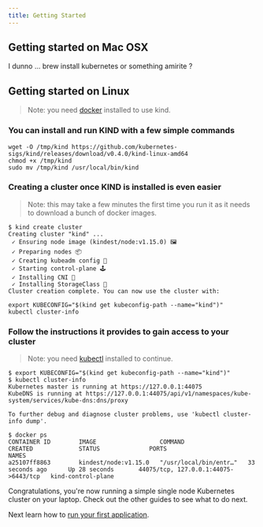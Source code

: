 ```yaml
---
title: Getting Started
---
```


## Getting started on Mac OSX

I dunno ... brew install kubernetes or something amirite ?

## Getting started on Linux

> Note: you need [docker](https://get.docker.io) installed to use kind.

### You can install and run KIND with a few simple commands

```console
wget -O /tmp/kind https://github.com/kubernetes-sigs/kind/releases/download/v0.4.0/kind-linux-amd64
chmod +x /tmp/kind
sudo mv /tmp/kind /usr/local/bin/kind
```

### Creating a cluster once KIND is installed is even easier

> Note: this may take a few minutes the first time you run it as it needs to download a bunch of docker images.

```console
$ kind create cluster
Creating cluster "kind" ...
 ✓ Ensuring node image (kindest/node:v1.15.0) 🖼
 ✓ Preparing nodes 📦
 ✓ Creating kubeadm config 📜
 ✓ Starting control-plane 🕹️
 ✓ Installing CNI 🔌
 ✓ Installing StorageClass 💾
Cluster creation complete. You can now use the cluster with:

export KUBECONFIG="$(kind get kubeconfig-path --name="kind")"
kubectl cluster-info
```

### Follow the instructions it provides to gain access to your cluster

> Note: you need [kubectl](https://kubernetes.io/docs/tasks/tools/install-kubectl/) installed to continue.

```console
$ export KUBECONFIG="$(kind get kubeconfig-path --name="kind")"
$ kubectl cluster-info
Kubernetes master is running at https://127.0.0.1:44075
KubeDNS is running at https://127.0.0.1:44075/api/v1/namespaces/kube-system/services/kube-dns:dns/proxy

To further debug and diagnose cluster problems, use 'kubectl cluster-info dump'.

$ docker ps
CONTAINER ID        IMAGE                  COMMAND                  CREATED             STATUS              PORTS                                  NAMES
a25107ff8863        kindest/node:v1.15.0   "/usr/local/bin/entr…"   33 seconds ago      Up 28 seconds       44075/tcp, 127.0.0.1:44075->6443/tcp   kind-control-plane
```

Congratulations, you're now running a simple single node Kubernetes cluster on your laptop. Check out the other guides to see what to do next.

Next learn how to [run your first application](/getting-started/1).